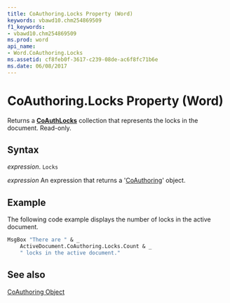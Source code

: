 ```yaml
---
title: CoAuthoring.Locks Property (Word)
keywords: vbawd10.chm254869509
f1_keywords:
- vbawd10.chm254869509
ms.prod: word
api_name:
- Word.CoAuthoring.Locks
ms.assetid: cf8feb0f-3617-c239-08de-ac6f8fc71b6e
ms.date: 06/08/2017
---
```



# CoAuthoring.Locks Property (Word)

Returns a  **[CoAuthLocks](Word.CoAuthLocks.md)** collection that represents the locks in the document. Read-only.


## Syntax

 _expression_. `Locks`

 _expression_ An expression that returns a '[CoAuthoring](Word.CoAuthoring.md)' object.


## Example

The following code example displays the number of locks in the active document.


```vb
MsgBox "There are " & _ 
    ActiveDocument.CoAuthoring.Locks.Count & _ 
    " locks in the active document."
```


## See also


[CoAuthoring Object](Word.CoAuthoring.md)

